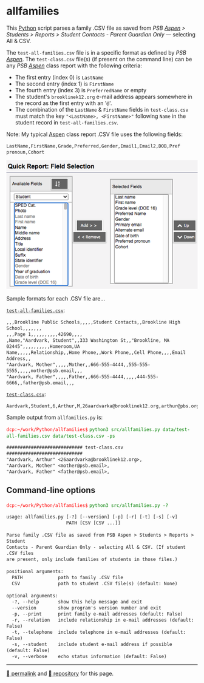 # allfamilies

This [Python](https://docs.python.org/3/) script parses a family .CSV file as saved from *PSB [Aspen](https://ma-brookline.myfollett.com/aspen/) > Students > Reports > Student Contacts - Parent Guardian Only* &mdash; selecting All & CSV. 

The `test-all-families.csv` file is in a specific format as defined by *PSB [Aspen](https://ma-brookline.myfollett.com/aspen/)*. The `test-class.csv` file(s) (if present on the command line) can be any *PSB [Aspen](https://ma-brookline.myfollett.com/aspen/)* class report with the following criteria:

- The first entry (index 0) is `LastName`
- The second entry (index 1) is `FirstName`
- The fourth entry (index 3) is `PreferredName` or empty
- The student's `brooklinek12.org` e-mail address appears somewhere in the record as the first entry with an '`@`'.
- The combination of the `LastName` &amp; `FirstName` fields in `test-class.csv` must match the key `"<LastName>, <FirstName>"` following `Name` in the student record in `test-all-families.csv`.

Note: My typical [Aspen](https://ma-brookline.myfollett.com/aspen/) class report .CSV file uses the following fields:

```
LastName,FirstName,Grade,Preferred,Gender,Email1,Email2,DOB,Pref pronoun,Cohort	
```
![Aspen class report fields](./images/aspen-class-report-fields.png)

Sample formats for each .CSV file are...

[`test-all-families.csv`](./data/test-all-families.csv):

```csv
,,,Brookline Public Schools,,,,,Student Contacts,,Brookline High School,,,,,,,
,,,Page 1,,,,,,,,,,42690,,,,
,Name,"Aardvark, Student",,333 Washington St,,"Brookline, MA 02445",,,,,,,,,,Homeroom,UA
Name,,,,,Relationship,,Home Phone,,Work Phone,,Cell Phone,,,,Email Address,,
"Aardvark, Mother",,,,,Mother,,666-555-4444,,555-555-5555,,,,,mother@psb.email,,,
"Aardvark, Father",,,,,Father,,666-555-4444,,,,,444-555-6666,,father@psb.email,,,
```

[`test-class.csv`](./data/test-class.csv):

```csv
Aardvark,Student,6,Arthur,M,26aardvarka@brooklinek12.org,arthur@pbs.org,4/7/08,M,,,,,,,
```

Sample output from `allfamilies.py` is:

<span style="color:red;">`dcp:~/work/Python/allfamilies$`</span>
<span style="color:green;">`python3 src/allfamilies.py data/test-all-families.csv data/test-class.csv -ps`</span>

```
############################ test-class.csv ############################
"Aardvark, Arthur" <26aardvarka@brooklinek12.org>, 
"Aardvark, Mother" <mother@psb.email>, 
"Aardvark, Father" <father@psb.email>, 
```

## Command-line options

<span style="color:red;">`dcp:~/work/Python/allfamilies$`</span>
<span style="color:green;">`python3 src/allfamilies.py -?`</span>

```
usage: allfamilies.py [-?] [--version] [-p] [-r] [-t] [-s] [-v]
                      PATH [CSV [CSV ...]]

Parse family .CSV file as saved from PSB Aspen > Students > Reports > Student
Contacts - Parent Guardian Only - selecting All & CSV. (If student .CSV files
are present, only include families of students in those files.)

positional arguments:
  PATH             path to family .CSV file
  CSV              path to student .CSV file(s) (default: None)

optional arguments:
  -?, --help       show this help message and exit
  --version        show program's version number and exit
  -p, --print      print family e-mail addresses (default: False)
  -r, --relation   include relationship in e-mail addresses (default: False)
  -t, --telephone  include telephone in e-mail addresses (default: False)
  -s, --student    include student e-mail address if possible (default: False)
  -v, --verbose    echo status information (default: False)
  ```

<hr>

[&#128279; permalink](https://psb-david-petty.github.io/allfamilies) and [&#128297; repository](https://github.com/psb-david-petty/allfamilies) for this page.
